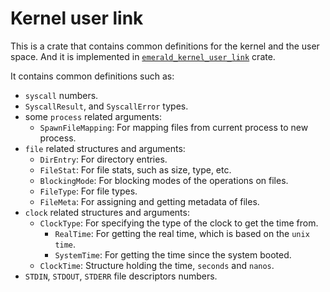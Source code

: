 # Kernel user link

This is a crate that contains common definitions for the kernel and the user space. And it is implemented in [`emerald_kernel_user_link`] crate.

It contains common definitions such as:
- `syscall` numbers.
- `SyscallResult`, and `SyscallError` types.
- some `process` related arguments:
    - `SpawnFileMapping`: For mapping files from current process to new process.
- `file` related structures and arguments:
    - `DirEntry`: For directory entries.
    - `FileStat`: For file stats, such as size, type, etc.
    - `BlockingMode`: For blocking modes of the operations on files.
    - `FileType`: For file types.
    - `FileMeta`: For assigning and getting metadata of files.
- `clock` related structures and arguments:
    - `ClockType`: For specifying the type of the clock to get the time from.
        - `RealTime`: For getting the real time, which is based on the `unix time`.
        - `SystemTime`: For getting the time since the system booted.
    - `ClockTime`: Structure holding the time, `seconds` and `nanos`.
- `STDIN`, `STDOUT`, `STDERR` file descriptors numbers.

[`emerald_kernel_user_link`]: https://crates.io/crates/emerald_kernel_user_link
